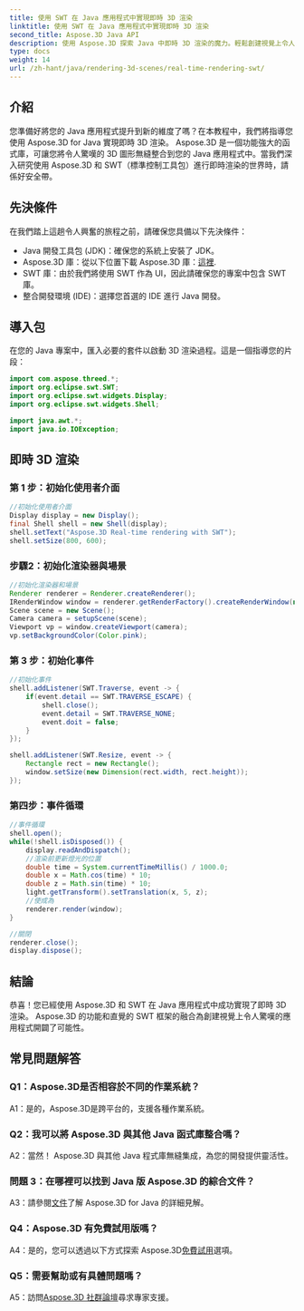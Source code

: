 ```yaml
---
title: 使用 SWT 在 Java 應用程式中實現即時 3D 渲染
linktitle: 使用 SWT 在 Java 應用程式中實現即時 3D 渲染
second_title: Aspose.3D Java API
description: 使用 Aspose.3D 探索 Java 中即時 3D 渲染的魔力。輕鬆創建視覺上令人驚嘆的應用程式。
type: docs
weight: 14
url: /zh-hant/java/rendering-3d-scenes/real-time-rendering-swt/
---
```

## 介紹

您準備好將您的 Java 應用程式提升到新的維度了嗎？在本教程中，我們將指導您使用 Aspose.3D for Java 實現即時 3D 渲染。 Aspose.3D 是一個功能強大的函式庫，可讓您將令人驚嘆的 3D 圖形無縫整合到您的 Java 應用程式中。當我們深入研究使用 Aspose.3D 和 SWT（標準控制工具包）進行即時渲染的世界時，請係好安全帶。

## 先決條件

在我們踏上這趟令人興奮的旅程之前，請確保您具備以下先決條件：

- Java 開發工具包 (JDK)：確保您的系統上安裝了 JDK。
-  Aspose.3D 庫：從以下位置下載 Aspose.3D 庫：[這裡](https://releases.aspose.com/3d/java/).
- SWT 庫：由於我們將使用 SWT 作為 UI，因此請確保您的專案中包含 SWT 庫。
- 整合開發環境 (IDE)：選擇您首選的 IDE 進行 Java 開發。

## 導入包

在您的 Java 專案中，匯入必要的套件以啟動 3D 渲染過程。這是一個指導您的片段：

```java
import com.aspose.threed.*;
import org.eclipse.swt.SWT;
import org.eclipse.swt.widgets.Display;
import org.eclipse.swt.widgets.Shell;

import java.awt.*;
import java.io.IOException;
```

## 即時 3D 渲染

### 第 1 步：初始化使用者介面
```java
//初始化使用者介面
Display display = new Display();
final Shell shell = new Shell(display);
shell.setText("Aspose.3D Real-time rendering with SWT");
shell.setSize(800, 600);
```

### 步驟2：初始化渲染器與場景
```java
//初始化渲染器和場景
Renderer renderer = Renderer.createRenderer();
IRenderWindow window = renderer.getRenderFactory().createRenderWindow(new RenderParameters(), WindowHandle.fromWin32(shell.handle));
Scene scene = new Scene();
Camera camera = setupScene(scene);
Viewport vp = window.createViewport(camera);
vp.setBackgroundColor(Color.pink);
```

### 第 3 步：初始化事件
```java
//初始化事件
shell.addListener(SWT.Traverse, event -> {
    if(event.detail == SWT.TRAVERSE_ESCAPE) {
        shell.close();
        event.detail = SWT.TRAVERSE_NONE;
        event.doit = false;
    }
});

shell.addListener(SWT.Resize, event -> {
    Rectangle rect = new Rectangle();
    window.setSize(new Dimension(rect.width, rect.height));
});
```

### 第四步：事件循環
```java
//事件循環
shell.open();
while(!shell.isDisposed()) {
    display.readAndDispatch();
    //渲染前更新燈光的位置
    double time = System.currentTimeMillis() / 1000.0;
    double x = Math.cos(time) * 10;
    double z = Math.sin(time) * 10;
    light.getTransform().setTranslation(x, 5, z);
    //使成為
    renderer.render(window);
}

//關閉
renderer.close();
display.dispose();
```

## 結論

恭喜！您已經使用 Aspose.3D 和 SWT 在 Java 應用程式中成功實現了即時 3D 渲染。 Aspose.3D 的功能和直覺的 SWT 框架的融合為創建視覺上令人驚嘆的應用程式開闢了可能性。

## 常見問題解答

### Q1：Aspose.3D是否相容於不同的作業系統？

A1：是的，Aspose.3D是跨平台的，支援各種作業系統。

### Q2：我可以將 Aspose.3D 與其他 Java 函式庫整合嗎？

A2：當然！ Aspose.3D 與其他 Java 程式庫無縫集成，為您的開發提供靈活性。

### 問題 3：在哪裡可以找到 Java 版 Aspose.3D 的綜合文件？

 A3：請參閱[文件](https://reference.aspose.com/3d/java/)了解 Aspose.3D for Java 的詳細見解。

### Q4：Aspose.3D 有免費試用版嗎？

 A4：是的，您可以透過以下方式探索 Aspose.3D[免費試用](https://releases.aspose.com/)選項。

### Q5：需要幫助或有具體問題嗎？

A5：訪問[Aspose.3D 社群論壇](https://forum.aspose.com/c/3d/18)尋求專家支援。
